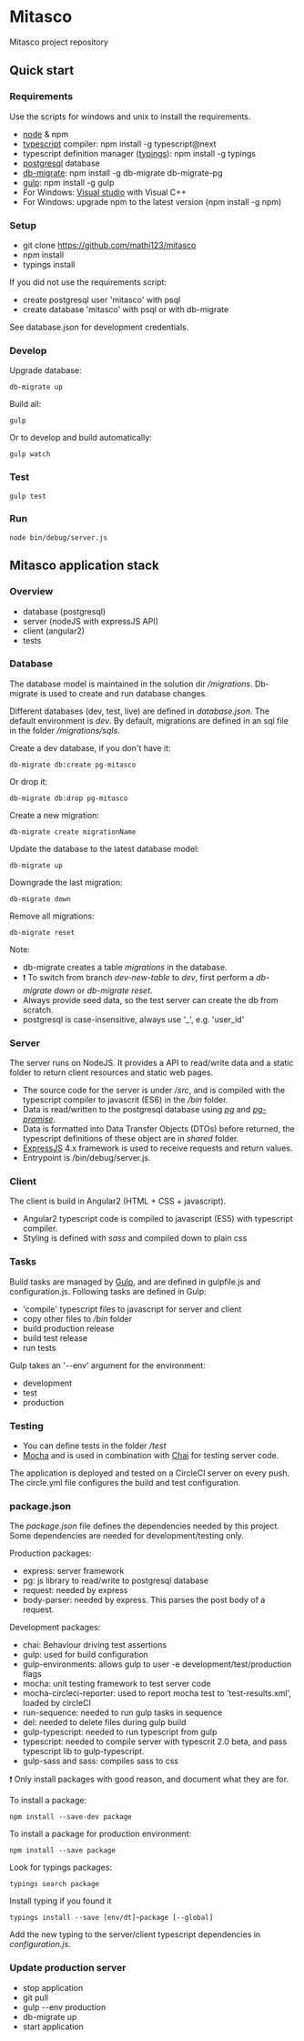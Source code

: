 # Mitasco

Mitasco project repository

## Quick start
### Requirements
Use the scripts for windows and unix to install the requirements.

- [node](https://nodejs.org/en/) & npm
- [typescript](http://www.typescriptlang.org/) compiler: npm install -g typescript@next
- typescript definition manager ([typings](https://github.com/typings/typings)): npm install -g typings
- [postgresql](https://www.postgresql.org/) database
- [db-migrate](https://db-migrate.readthedocs.io/en/latest/): npm install -g db-migrate db-migrate-pg
- [gulp](http://gulpjs.com/): npm install -g gulp
- For Windows: [Visual studio](https://www.visualstudio.com/) with Visual C++
- For Windows: upgrade npm to the latest version (npm install -g npm)

### Setup
- git clone https://github.com/mathi123/mitasco
- npm install
- typings install

If you did not use the requirements script:

- create postgresql user 'mitasco' with psql
- create database 'mitasco' with psql or with db-migrate

See database.json for development credentials.


### Develop
Upgrade database:

    db-migrate up

Build all:

    gulp

Or to develop and build automatically: 

    gulp watch

### Test

    gulp test

### Run

    node bin/debug/server.js

## Mitasco application stack
### Overview
- database (postgresql)
- server (nodeJS with expressJS API)
- client (angular2)
- tests

### Database
The database model is maintained in the solution dir */migrations*. Db-migrate is used to create and run database changes.

Different databases (dev, test, live) are defined in *database.json*. The default environment is *dev*.
By default, migrations are defined in an sql file in the folder */migrations/sqls*.

Create a dev database, if you don't have it:

    db-migrate db:create pg-mitasco

Or drop it:

    db-migrate db:drop pg-mitasco

Create a new migration:

    db-migrate create migrationName

Update the database to the latest database model:

    db-migrate up
    
 Downgrade the last migration:
 
    db-migrate down
 
Remove all migrations:

    db-migrate reset

Note:
- db-migrate creates a table *migrations* in the database.
- :exclamation: To switch from branch *dev-new-table* to *dev*, first perform a *db-migrate down* or *db-migrate reset*.
- Always provide seed data, so the test server can create the db from scratch.
- postgresql is case-insensitive, always use '_', e.g. 'user_id'

### Server
The server runs on NodeJS. It provides a API to read/write data and a static folder to return client resources and static web pages.

- The source code for the server is under */src*, and is compiled with the typescript compiler to javascrit (ES6) in the */bin* folder.
- Data is read/written to the postgresql database using [*pg*](https://github.com/brianc/node-postgres) and [*pg-promise*](https://github.com/vitaly-t/pg-promise).
- Data is formatted into Data Transfer Objects (DTOs) before returned, the typescript definitions of these object are in *shared* folder.
- [ExpressJS](http://expressjs.com/) 4.x framework is used to receive requests and return values.
- Entrypoint is /bin/debug/server.js.

### Client
The client is build in Angular2 (HTML + CSS + javascript).
 
- Angular2 typescript code is compiled to javascript (ES5) with typescript compiler.
- Styling is defined with *sass* and compiled down to plain css

### Tasks
Build tasks are managed by [Gulp](https://github.com/gulpjs/gulp), and are defined in gulpfile.js and configuration.js. Following tasks are defined in Gulp:
- 'compile' typescript files to javascript for server and client
- copy other files to */bin* folder
- build production release
- build test release
- run tests

Gulp takes an '--env' argument for the environment:
- development
- test
- production

### Testing
- You can define tests in the folder */test*
- [Mocha](https://mochajs.org/#getting-started) and is used in combination with [Chai](http://chaijs.com/) for testing server code.

The application is deployed and tested on a CircleCI server on every push. The circle.yml file configures the build and test configuration.

### package.json
The *package.json* file defines the dependencies needed by this project. Some dependencies are needed for development/testing only.

Production packages:
- express: server framework
- pg: js library to read/write to postgresql database
- request: needed by express
- body-parser: needed by express. This parses the post body of a request.

Development packages:
- chai: Behaviour driving test assertions
- gulp: used for build configuration
- gulp-environments: allows gulp to user -e development/test/production flags
- mocha: unit testing framework to test server code
- mocha-circleci-reporter: used to report mocha test to 'test-results.xml', loaded by circleCI
- run-sequence: needed to run gulp tasks in sequence
- del: needed to delete files during gulp build
- gulp-typescript: needed to run typescript from gulp
- typescript: needed to compile server with typescrit 2.0 beta, and pass typescript lib to gulp-typescript.
- gulp-sass and sass: compiles sass to css

:exclamation: Only install packages with good reason, and document what they are for.

To install a package:

    npm install --save-dev package

To install a package for production environment:

    npm install --save package
 
Look for typings packages:

    typings search package

Install typing if you found it

    typings install --save [env/dt]~package [--global]

Add the new typing to the server/client typescript dependencies in *configuration.js*.

### Update production server
- stop application
- git pull
- gulp --env production
- db-migrate up
- start application
